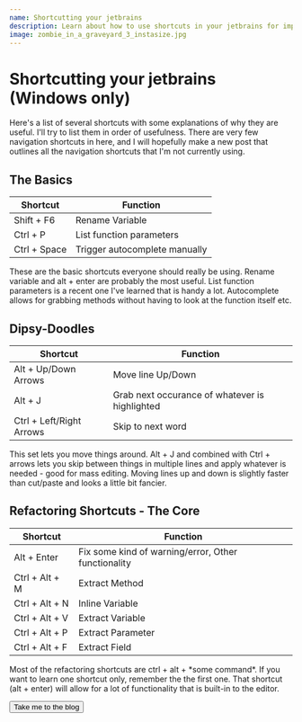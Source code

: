 ```yaml
---
name: Shortcutting your jetbrains
description: Learn about how to use shortcuts in your jetbrains for improved productivity.
image: zombie_in_a_graveyard_3_instasize.jpg
---
```


<h1 class="text-secondary text-3xl my-2">Shortcutting your jetbrains (Windows only)</h1>

<p class="py-2">
Here's a list of several shortcuts with some explanations of why they are useful. I'll try
to list them in order of usefulness. There are very few navigation shortcuts in here, and I 
will hopefully make a new post that outlines all the navigation shortcuts that I'm not currently
using.
</p>

<h2 class="text-secondary text-2xl my-2">The Basics</h2>

| Shortcut       | Function                                            |
|----------------|-----------------------------------------------------|
| Shift + F6     | Rename Variable                                     |
| Ctrl + P       | List function parameters |
| Ctrl + Space   | Trigger autocomplete manually |

<p class="py-2">
These are the basic shortcuts everyone should really be using. Rename variable and alt + enter
are probably the most useful. List function parameters is a recent one I've learned that is handy a lot.
Autocomplete allows for grabbing methods without having to look at the function itself etc.
</p>

<h2 class="text-secondary text-2xl my-2">Dipsy-Doodles</h2>

| Shortcut       | Function                                            |
|----------------|-----------------------------------------------------|
| Alt + Up/Down Arrows | Move line Up/Down |
| Alt + J | Grab next occurance of whatever is highlighted |
| Ctrl + Left/Right Arrows | Skip to next word |

<p class="py-2">
This set lets you move things around. Alt + J and combined with Ctrl + arrows lets
you skip between things in multiple lines and apply whatever is needed - good for mass editing.
Moving lines up and down is slightly faster than cut/paste and looks a little bit fancier.
</p>

<h2 class="text-secondary text-2xl my-2">Refactoring Shortcuts - The Core</h2>

| Shortcut       | Function                                            |
|----------------|-----------------------------------------------------|
| Alt + Enter    | Fix some kind of warning/error, Other functionality |
| Ctrl + Alt + M | Extract Method                                      |
| Ctrl + Alt + N | Inline Variable                                     |
| Ctrl + Alt + V | Extract Variable                                    |
| Ctrl + Alt + P | Extract Parameter                                   |
| Ctrl + Alt + F | Extract Field                                       |

<p class="py-2">
Most of the refactoring shortcuts are ctrl + alt + *some command*. If you want to learn
one shortcut only, remember the the first one. That shortcut (alt + enter) will allow
for a lot of functionality that is built-in to the editor.
</p>

<div>
    <a href="/blog_list.html"><button class="btn btn-accent">Take me to the blog</button></a>
</div>
